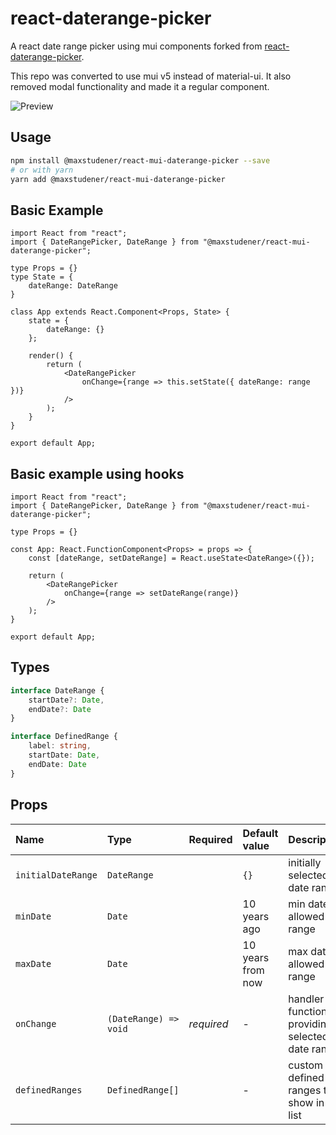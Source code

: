 # react-daterange-picker

A react date range picker using mui components forked from [react-daterange-picker](https://www.npmjs.com/package/@matharumanpreet00/react-daterange-picker).

This repo was converted to use mui v5 instead of material-ui. It also removed modal functionality and made it a regular component.

![Preview](screenshot_1.png)

## Usage

```bash
npm install @maxstudener/react-mui-daterange-picker --save
# or with yarn
yarn add @maxstudener/react-mui-daterange-picker
```

## Basic Example

```tsx
import React from "react";
import { DateRangePicker, DateRange } from "@maxstudener/react-mui-daterange-picker";

type Props = {}
type State = {
    dateRange: DateRange
}

class App extends React.Component<Props, State> {
	state = {
		dateRange: {}
	};

	render() {
		return (
			<DateRangePicker
				onChange={range => this.setState({ dateRange: range })}
			/>
		);
	}
}

export default App;
```

## Basic example using hooks

```tsx
import React from "react";
import { DateRangePicker, DateRange } from "@maxstudener/react-mui-daterange-picker";

type Props = {}

const App: React.FunctionComponent<Props> = props => {
	const [dateRange, setDateRange] = React.useState<DateRange>({});

	return (
		<DateRangePicker
			onChange={range => setDateRange(range)}
		/>
	);
}

export default App;
```

## Types

```ts
interface DateRange {
    startDate?: Date,
    endDate?: Date
}

interface DefinedRange {
    label: string,
    startDate: Date,
    endDate: Date
}
```

## Props

Name | Type | Required | Default value | Description
:--- | :--- | :--- | :--- | :---
`initialDateRange` | `DateRange` | | `{}` | initially selected date range
`minDate` | `Date` | | 10 years ago | min date allowed in range
`maxDate` | `Date` | | 10 years from now | max date allowed in range
`onChange` | `(DateRange) => void` | _required_ | - | handler function for providing selected date range
`definedRanges` | `DefinedRange[]` | | - | custom defined ranges to show in the list
